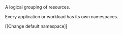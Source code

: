 A logical grouping of resources.

Every application or workload has its own namespaces.

[[Change default namespace]]